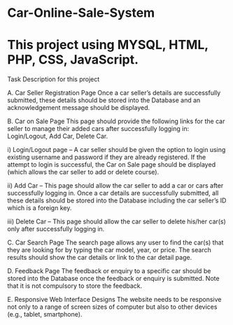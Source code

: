# Car-Online-Sale-System

# This project using MYSQL, HTML, PHP, CSS, JavaScript. 

Task Description for this project

A.	Car Seller Registration Page
Once a car seller’s details are successfully submitted, these details should be stored into the Database and an acknowledgement message should be displayed. 

B.	Car on Sale Page
This page should provide the following links for the car seller to manage their added cars after successfully logging in: Login/Logout, Add Car, Delete Car.

i)	Login/Logout page – 
A car seller should be given the option to login using existing username and password if they are already registered. If the attempt to login is successful, the Car on Sale page should be displayed (which allows the car seller to add or delete course). 

ii)	Add Car – 
This page should allow the car seller to add a car or cars after successfully logging in. Once a car details are successfully submitted, all these details should be stored into the Database including the car seller’s ID which is a foreign key.

iii)	Delete Car – 
This page should allow the car seller to delete his/her car(s) only after successfully logging in.

C.	Car Search Page
The search page allows any user to find the car(s) that they are looking for by typing the car model, year, or price. The search results should show the car details or link to the car detail page.
 
D.	Feedback Page
The feedback or enquiry to a specific car should be stored into the Database once the feedback or enquiry is submitted. Note that it is not compulsory to store the feedback.

E. Responsive Web Interface Designs
The website needs to be responsive not only to a range of screen sizes of computer but also to other devices (e.g., tablet, smartphone). 
